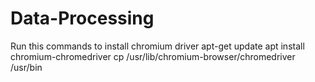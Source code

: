 # Data-Processing

Run this commands to install chromium driver
apt-get update 
apt install chromium-chromedriver
cp /usr/lib/chromium-browser/chromedriver /usr/bin
